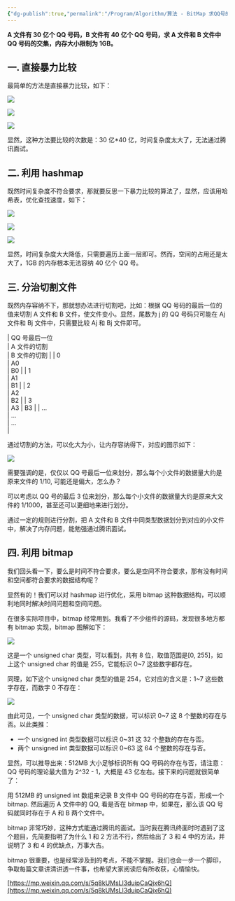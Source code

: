 ```yaml
---
{"dg-publish":true,"permalink":"/Program/Algorithm/算法 - BitMap 求QQ号的交集/","noteIcon":"","created":"2025-03-06T21:28:25.967+08:00"}
---
```



**A 文件有 30 亿个 QQ 号码，B 文件有 40 亿个 QQ 号码，求 A 文件和 B 文件中 QQ 号码的交集，内存大小限制为 1GB。** 

## 一. 直接暴力比较

最简单的方法是直接暴力比较，如下：

![](/img/user/z-attchements/media/640-30.png)

![](/img/user/z-attchements/media/640-30.png)

![](/img/user/z-attchements/media/640-30.png)

显然，这种方法要比较的次数是：30 亿\*40 亿，时间复杂度太大了，无法通过腾讯面试。

## 二. 利用 hashmap

既然时间复杂度不符合要求，那就要反思一下暴力比较的算法了，显然，应该用哈希表，优化查找速度，如下：

![](/img/user/z-attchements/media/640-30.png)

![](/img/user/z-attchements/media/640-30.png)

![](/img/user/z-attchements/media/640-30.png)

显然，时间复杂度大大降低，只需要遍历上面一层即可。然而，空间的占用还是太大了，1GB 的内存根本无法容纳 40 亿个 QQ 号。

## 三. 分治切割文件

既然内存容纳不下，那就想办法进行切割吧，比如：根据 QQ 号码的最后一位的值来切割 A 文件和 B 文件，使文件变小。显然，尾数为 j 的 QQ 号码只可能在 Aj 文件和 Bj 文件中，只需要比较 Aj 和 Bj 文件即可。

| QQ 号最后一位  
 | A 文件的切割  
 | B 文件的切割 |
| 0  
 | A0  
 | B0 |
| 1  
 | A1  
 | B1 |
| 2  
 | A2  
 | B2 |
| 3  
 | A3 | B3 |
| ...  
 | ...  
 | ...  
 \|

通过切割的方法，可以化大为小，让内存容纳得下，对应的图示如下：

![](/img/user/z-attchements/media/640-30.png)

需要强调的是，仅仅以 QQ 号最后一位来划分，那么每个小文件的数据量大约是原来文件的 1/10, 可能还是偏大，怎么办？

可以考虑以 QQ 号的最后 3 位来划分，那么每个小文件的数据量大约是原来大文件的 1/1000，甚至还可以更细地来进行划分。

通过一定的规则进行分割，把 A 文件和 B 文件中同类型数据划分到对应的小文件中，解决了内存问题，能勉强通过腾讯面试。

## 四. 利用 bitmap

我们回头看一下，要么是时间不符合要求，要么是空间不符合要求，那有没有时间和空间都符合要求的数据结构呢？  

显然有的！我们可以对 hashmap 进行优化，采用 bitmap 这种数据结构，可以顺利地同时解决时间问题和空间问题。

在很多实际项目中，bitmap 经常用到。我看了不少组件的源码，发现很多地方都有 bitmap 实现，bitmap 图解如下：

![](/img/user/z-attchements/media/640-29.png)

这是一个 unsigned char 类型，可以看到，共有 8 位，取值范围是\[0, 255]，如上这个 unsigned char 的值是 255，它能标识 0~7 这些数字都存在。

同理，如下这个 unsigned char 类型的值是 254，它对应的含义是：1~7 这些数字存在，而数字 0 不存在：

![](/img/user/z-attchements/media/640-30.png)

由此可见，一个 unsigned char 类型的数据，可以标识 0~7 这 8 个整数的存在与否。以此类推：

-   一个 unsigned int 类型数据可以标识 0~31 这 32 个整数的存在与否。
-   两个 unsigned int 类型数据可以标识 0~63 这 64 个整数的存在与否。

显然，可以推导出来：512MB 大小足够标识所有 QQ 号码的存在与否，请注意：QQ 号码的理论最大值为 2^32 - 1，大概是 43 亿左右。接下来的问题就很简单了：

用 512MB 的 unsigned int 数组来记录 B 文件中 QQ 号码的存在与否，形成一个 bitmap. 然后遍历 A 文件中的 QQ, 看是否在 bitmap 中，如果在，那么该 QQ 号码就同时存在于 A 和 B 两个文件中。  

bitmap 非常巧妙，这种方式能通过腾讯的面试。当时我在腾讯终面时时遇到了这个题目，先简要指明了为什么 1 和 2 方法不行，然后给出了 3 和 4 中的方法，并说明了 3 和 4 的优缺点，万事大吉。

bitmap 很重要，也是经常涉及到的考点，不能不掌握。我们也会一步一个脚印，争取每篇文章讲清讲透一件事，也希望大家阅读后有所收获，心情愉快。

 [https://mp.weixin.qq.com/s/5q8kUMsLl3duipCaQjx6hQ](https://mp.weixin.qq.com/s/5q8kUMsLl3duipCaQjx6hQ)
